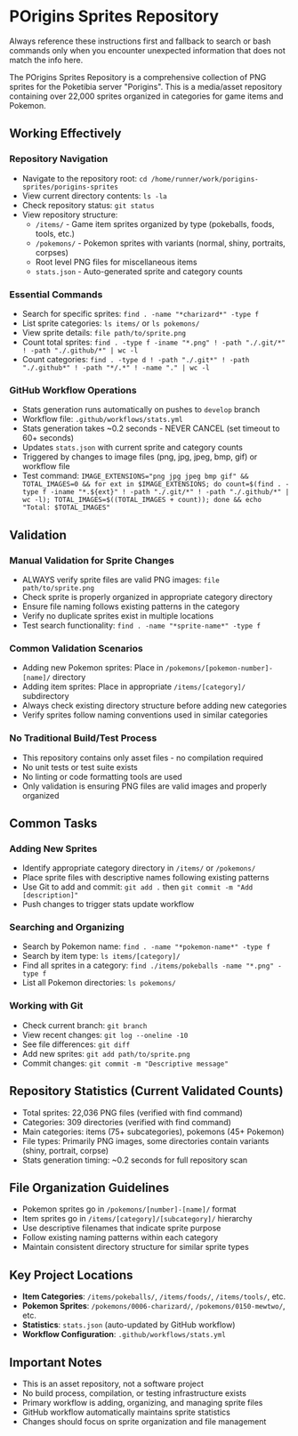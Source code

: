 # POrigins Sprites Repository

Always reference these instructions first and fallback to search or bash commands only when you encounter unexpected information that does not match the info here.

The POrigins Sprites Repository is a comprehensive collection of PNG sprites for the Poketibia server "Porigins". This is a media/asset repository containing over 22,000 sprites organized in categories for game items and Pokemon.

## Working Effectively

### Repository Navigation
- Navigate to the repository root: `cd /home/runner/work/porigins-sprites/porigins-sprites`
- View current directory contents: `ls -la`
- Check repository status: `git status`
- View repository structure:
  - `/items/` - Game item sprites organized by type (pokeballs, foods, tools, etc.)
  - `/pokemons/` - Pokemon sprites with variants (normal, shiny, portraits, corpses)
  - Root level PNG files for miscellaneous items
  - `stats.json` - Auto-generated sprite and category counts

### Essential Commands
- Search for specific sprites: `find . -name "*charizard*" -type f`
- List sprite categories: `ls items/` or `ls pokemons/`
- View sprite details: `file path/to/sprite.png`
- Count total sprites: `find . -type f -iname "*.png" ! -path "./.git/*" ! -path "./.github/*" | wc -l`
- Count categories: `find . -type d ! -path "./.git*" ! -path "./.github*" ! -path "*/.*" ! -name "." | wc -l`

### GitHub Workflow Operations
- Stats generation runs automatically on pushes to `develop` branch
- Workflow file: `.github/workflows/stats.yml`
- Stats generation takes ~0.2 seconds - NEVER CANCEL (set timeout to 60+ seconds)
- Updates `stats.json` with current sprite and category counts
- Triggered by changes to image files (png, jpg, jpeg, bmp, gif) or workflow file
- Test command: `IMAGE_EXTENSIONS="png jpg jpeg bmp gif" && TOTAL_IMAGES=0 && for ext in $IMAGE_EXTENSIONS; do count=$(find . -type f -iname "*.${ext}" ! -path "./.git/*" ! -path "./.github/*" | wc -l); TOTAL_IMAGES=$((TOTAL_IMAGES + count)); done && echo "Total: $TOTAL_IMAGES"`

## Validation

### Manual Validation for Sprite Changes
- ALWAYS verify sprite files are valid PNG images: `file path/to/sprite.png`
- Check sprite is properly organized in appropriate category directory
- Ensure file naming follows existing patterns in the category
- Verify no duplicate sprites exist in multiple locations
- Test search functionality: `find . -name "*sprite-name*" -type f`

### Common Validation Scenarios
- Adding new Pokemon sprites: Place in `/pokemons/[pokemon-number]-[name]/` directory
- Adding item sprites: Place in appropriate `/items/[category]/` subdirectory
- Always check existing directory structure before adding new categories
- Verify sprites follow naming conventions used in similar categories

### No Traditional Build/Test Process
- This repository contains only asset files - no compilation required
- No unit tests or test suite exists
- No linting or code formatting tools are used
- Only validation is ensuring PNG files are valid images and properly organized

## Common Tasks

### Adding New Sprites
- Identify appropriate category directory in `/items/` or `/pokemons/`
- Place sprite files with descriptive names following existing patterns
- Use Git to add and commit: `git add .` then `git commit -m "Add [description]"`
- Push changes to trigger stats update workflow

### Searching and Organizing
- Search by Pokemon name: `find . -name "*pokemon-name*" -type f`
- Search by item type: `ls items/[category]/`
- Find all sprites in a category: `find ./items/pokeballs -name "*.png" -type f`
- List all Pokemon directories: `ls pokemons/`

### Working with Git
- Check current branch: `git branch`
- View recent changes: `git log --oneline -10`
- See file differences: `git diff`
- Add new sprites: `git add path/to/sprite.png`
- Commit changes: `git commit -m "Descriptive message"`

## Repository Statistics (Current Validated Counts)
- Total sprites: 22,036 PNG files (verified with find command)
- Categories: 309 directories (verified with find command)
- Main categories: items (75+ subcategories), pokemons (45+ Pokemon)
- File types: Primarily PNG images, some directories contain variants (shiny, portrait, corpse)
- Stats generation timing: ~0.2 seconds for full repository scan

## File Organization Guidelines
- Pokemon sprites go in `/pokemons/[number]-[name]/` format
- Item sprites go in `/items/[category]/[subcategory]/` hierarchy
- Use descriptive filenames that indicate sprite purpose
- Follow existing naming patterns within each category
- Maintain consistent directory structure for similar sprite types

## Key Project Locations
- **Item Categories**: `/items/pokeballs/`, `/items/foods/`, `/items/tools/`, etc.
- **Pokemon Sprites**: `/pokemons/0006-charizard/`, `/pokemons/0150-mewtwo/`, etc.
- **Statistics**: `stats.json` (auto-updated by GitHub workflow)
- **Workflow Configuration**: `.github/workflows/stats.yml`

## Important Notes
- This is an asset repository, not a software project
- No build process, compilation, or testing infrastructure exists
- Primary workflow is adding, organizing, and managing sprite files
- GitHub workflow automatically maintains sprite statistics
- Changes should focus on sprite organization and file management